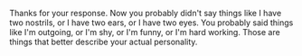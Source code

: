 Thanks for your response. Now you probably didn't say things like I have two
nostrils, or I have two ears, or I have two eyes. You probably said things like
I'm outgoing, or I'm shy, or I'm funny, or I'm hard working. Those are things
that better describe your actual personality.
